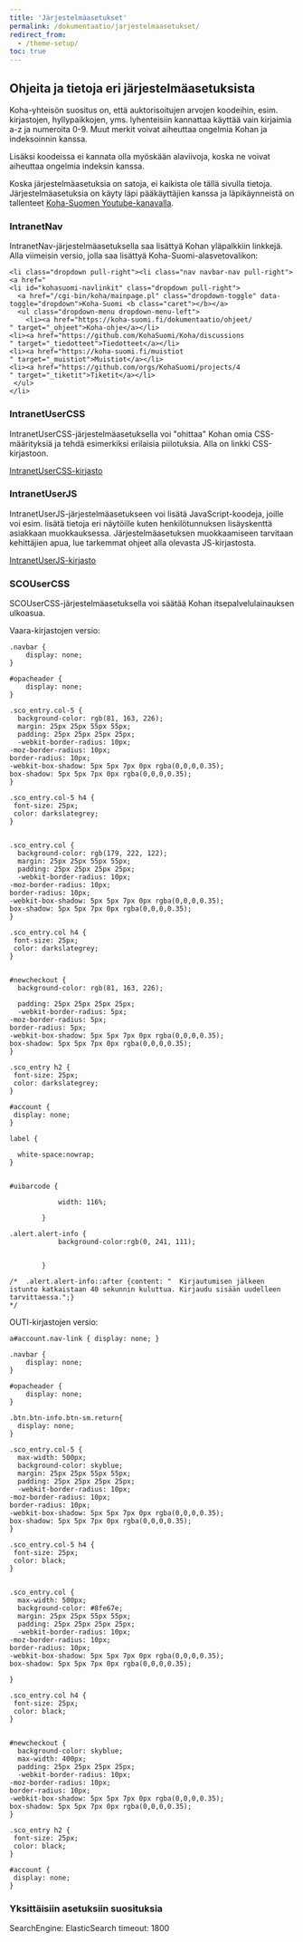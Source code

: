 ```yaml
---
title: 'Järjestelmäasetukset'
permalink: /dokumentaatio/jarjestelmaasetukset/
redirect_from:
  - /theme-setup/
toc: true
---
```


## Ohjeita ja tietoja eri järjestelmäasetuksista

Koha-yhteisön suositus on, että auktorisoitujen arvojen koodeihin, esim. kirjastojen, hyllypaikkojen, yms. lyhenteisiin kannattaa käyttää vain kirjaimia a-z ja numeroita 0-9. Muut merkit voivat aiheuttaa ongelmia Kohan ja indeksoinnin kanssa.

Lisäksi koodeissa ei kannata olla myöskään alaviivoja, koska ne voivat aiheuttaa ongelmia indeksin kanssa.

Koska järjestelmäasetuksia on satoja, ei kaikista ole tällä sivulla tietoja. Järjestelmäasetuksia on käyty läpi pääkäyttäjien kanssa ja läpikäynneistä on tallenteet [Koha-Suomen Youtube-kanavalla](https://www.youtube.com/@koha-suomi/videos).

### IntranetNav

IntranetNav-järjestelmäasetuksella saa lisättyä Kohan yläpalkkiin linkkejä. Alla viimeisin versio, jolla saa lisättyä Koha-Suomi-alasvetovalikon:

```
<li class="dropdown pull-right"><li class="nav navbar-nav pull-right"><a href="
<li id="kohasuomi-navlinkit" class="dropdown pull-right">
  <a href="/cgi-bin/koha/mainpage.pl" class="dropdown-toggle" data-toggle="dropdown">Koha-Suomi <b class="caret"></b></a>
  <ul class="dropdown-menu dropdown-menu-left">
    <li><a href="https://koha-suomi.fi/dokumentaatio/ohjeet/
" target="_ohjeet">Koha-ohje</a></li>
<li><a href="https://github.com/KohaSuomi/Koha/discussions
" target="_tiedotteet">Tiedotteet</a></li>
<li><a href="https://koha-suomi.fi/muistiot
" target="_muistiot">Muistiot</a></li>
<li><a href="https://github.com/orgs/KohaSuomi/projects/4
" target="_tiketit">Tiketit</a></li>
 </ul>
</li>
```

### IntranetUserCSS

IntranetUserCSS-järjestelmäasetuksella voi "ohittaa" Kohan omia CSS-määrityksiä ja tehdä esimerkiksi erilaisia piilotuksia. Alla on linkki CSS-kirjastoon.

[IntranetUserCSS-kirjasto](/dokumentaatio/intranetusercss/)

### IntranetUserJS

IntranetUserJS-järjestelmäasetukseen voi lisätä JavaScript-koodeja, joille voi esim. lisätä tietoja eri näytöille kuten henkilötunnuksen lisäyskenttä asiakkaan muokkauksessa. Järjestelmäasetuksen muokkaamiseen tarvitaan kehittäjien apua, lue tarkemmat ohjeet alla olevasta JS-kirjastosta.

[IntranetUserJS-kirjasto](/dokumentaatio/intranetuserjs/)

### SCOUserCSS

SCOUserCSS-järjestelmäasetuksella voi säätää Kohan itsepalvelulainauksen ulkoasua.

Vaara-kirjastojen versio:

```
.navbar {
	display: none;
}

#opacheader {
	display: none;
}

.sco_entry.col-5 {
  background-color: rgb(81, 163, 226);
  margin: 25px 25px 55px 55px;
  padding: 25px 25px 25px 25px;
  -webkit-border-radius: 10px;
-moz-border-radius: 10px;
border-radius: 10px;
-webkit-box-shadow: 5px 5px 7px 0px rgba(0,0,0,0.35); 
box-shadow: 5px 5px 7px 0px rgba(0,0,0,0.35);
}

.sco_entry.col-5 h4 {
 font-size: 25px;
 color: darkslategrey;
}


.sco_entry.col {
  background-color: rgb(179, 222, 122);
  margin: 25px 25px 55px 55px;
  padding: 25px 25px 25px 25px;
  -webkit-border-radius: 10px;
-moz-border-radius: 10px;
border-radius: 10px;
-webkit-box-shadow: 5px 5px 7px 0px rgba(0,0,0,0.35); 
box-shadow: 5px 5px 7px 0px rgba(0,0,0,0.35);
}

.sco_entry.col h4 {
 font-size: 25px;
 color: darkslategrey;
}


#newcheckout {
  background-color: rgb(81, 163, 226);

  padding: 25px 25px 25px 25px;
  -webkit-border-radius: 5px;
-moz-border-radius: 5px;
border-radius: 5px;
-webkit-box-shadow: 5px 5px 7px 0px rgba(0,0,0,0.35); 
box-shadow: 5px 5px 7px 0px rgba(0,0,0,0.35);
}

.sco_entry h2 {
 font-size: 25px;
 color: darkslategrey;
}

#account {
 display: none;
}

label {

  white-space:nowrap;
}


#uibarcode {
  			
            width: 116%;
  
        }

.alert.alert-info {
  			background-color:rgb(0, 241, 111);

  
        }

/*  .alert.alert-info::after {content: "  Kirjautumisen jälkeen istunto katkaistaan 40 sekunnin kuluttua. Kirjaudu sisään uudelleen tarvittaessa.";}
*/
```

OUTI-kirjastojen versio:

```
a#account.nav-link { display: none; }

.navbar {
	display: none;
}

#opacheader {
	display: none;
}

.btn.btn-info.btn-sm.return{
  display: none;
}

.sco_entry.col-5 {
  max-width: 500px;
  background-color: skyblue;
  margin: 25px 25px 55px 55px;
  padding: 25px 25px 25px 25px;
  -webkit-border-radius: 10px;
-moz-border-radius: 10px;
border-radius: 10px;
-webkit-box-shadow: 5px 5px 7px 0px rgba(0,0,0,0.35); 
box-shadow: 5px 5px 7px 0px rgba(0,0,0,0.35);
}

.sco_entry.col-5 h4 {
 font-size: 25px;
 color: black;
}


.sco_entry.col {
  max-width: 500px;
  background-color: #8fe67e;
  margin: 25px 25px 55px 55px;
  padding: 25px 25px 25px 25px;
  -webkit-border-radius: 10px;
-moz-border-radius: 10px;
border-radius: 10px;
-webkit-box-shadow: 5px 5px 7px 0px rgba(0,0,0,0.35); 
box-shadow: 5px 5px 7px 0px rgba(0,0,0,0.35);

}

.sco_entry.col h4 {
 font-size: 25px;
 color: black;
}


#newcheckout {
  background-color: skyblue;
  max-width: 400px;
  padding: 25px 25px 25px 25px;
  -webkit-border-radius: 10px;
-moz-border-radius: 10px;
border-radius: 10px;
-webkit-box-shadow: 5px 5px 7px 0px rgba(0,0,0,0.35); 
box-shadow: 5px 5px 7px 0px rgba(0,0,0,0.35);
}

.sco_entry h2 {
 font-size: 25px;
 color: black;
}

#account {
 display: none;
}
```

### Yksittäisiin asetuksiin suosituksia

SearchEngine: ElasticSearch
timeout: 1800
